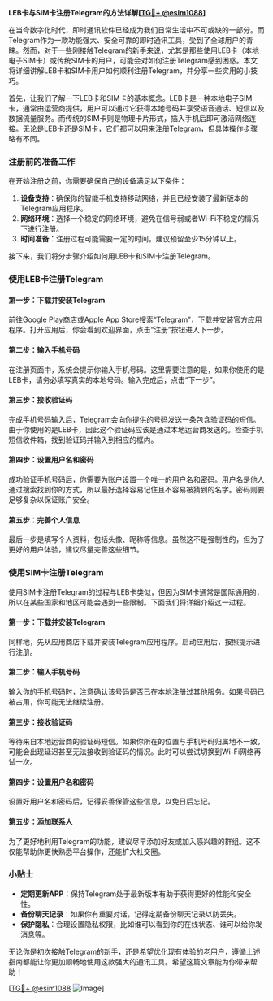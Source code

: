 **LEB卡与SIM卡注册Telegram的方法详解[[TG💪+ @esim1088](https://t.me/s/esim1088)]**

在当今数字化时代，即时通讯软件已经成为我们日常生活中不可或缺的一部分。而Telegram作为一款功能强大、安全可靠的即时通讯工具，受到了全球用户的青睐。然而，对于一些刚接触Telegram的新手来说，尤其是那些使用LEB卡（本地电子SIM卡）或传统SIM卡的用户，可能会对如何注册Telegram感到困惑。本文将详细讲解LEB卡和SIM卡用户如何顺利注册Telegram，并分享一些实用的小技巧。

首先，让我们了解一下LEB卡和SIM卡的基本概念。LEB卡是一种本地电子SIM卡，通常由运营商提供，用户可以通过它获得本地号码并享受语音通话、短信以及数据流量服务。而传统的SIM卡则是物理卡片形式，插入手机后即可激活网络连接。无论是LEB卡还是SIM卡，它们都可以用来注册Telegram，但具体操作步骤略有不同。

### 注册前的准备工作

在开始注册之前，你需要确保自己的设备满足以下条件：

1. **设备支持**：确保你的智能手机支持移动网络，并且已经安装了最新版本的Telegram应用程序。
2. **网络环境**：选择一个稳定的网络环境，避免在信号弱或者Wi-Fi不稳定的情况下进行注册。
3. **时间准备**：注册过程可能需要一定的时间，建议预留至少15分钟以上。

接下来，我们将分步骤介绍如何用LEB卡和SIM卡注册Telegram。

### 使用LEB卡注册Telegram

#### 第一步：下载并安装Telegram

前往Google Play商店或Apple App Store搜索“Telegram”，下载并安装官方应用程序。打开应用后，你会看到欢迎界面，点击“注册”按钮进入下一步。

#### 第二步：输入手机号码

在注册页面中，系统会提示你输入手机号码。这里需要注意的是，如果你使用的是LEB卡，请务必填写真实的本地号码。输入完成后，点击“下一步”。

#### 第三步：接收验证码

完成手机号码输入后，Telegram会向你提供的号码发送一条包含验证码的短信。由于你使用的是LEB卡，因此这个验证码应该是通过本地运营商发送的。检查手机短信收件箱，找到验证码并输入到相应的框内。

#### 第四步：设置用户名和密码

成功验证手机号码后，你需要为账户设置一个唯一的用户名和密码。用户名是他人通过搜索找到你的方式，所以最好选择容易记住且不容易被猜到的名字。密码则要足够复杂以保证账户安全。

#### 第五步：完善个人信息

最后一步是填写个人资料，包括头像、昵称等信息。虽然这不是强制性的，但为了更好的用户体验，建议尽量完善这些细节。

### 使用SIM卡注册Telegram

使用SIM卡注册Telegram的过程与LEB卡类似，但因为SIM卡通常是国际通用的，所以在某些国家和地区可能会遇到一些限制。下面我们将详细介绍这一过程。

#### 第一步：下载并安装Telegram

同样地，先从应用商店下载并安装Telegram应用程序。启动应用后，按照提示进行注册。

#### 第二步：输入手机号码

输入你的手机号码时，注意确认该号码是否已在本地注册过其他服务。如果号码已被占用，你可能无法继续注册。

#### 第三步：接收验证码

等待来自本地运营商的验证码短信。如果你所在的位置与手机号码归属地不一致，可能会出现延迟甚至无法接收到验证码的情况。此时可以尝试切换到Wi-Fi网络再试一次。

#### 第四步：设置用户名和密码

设置好用户名和密码后，记得妥善保管这些信息，以免日后忘记。

#### 第五步：添加联系人

为了更好地利用Telegram的功能，建议尽早添加好友或加入感兴趣的群组。这不仅能帮助你更快熟悉平台操作，还能扩大社交圈。

### 小贴士

- **定期更新APP**：保持Telegram处于最新版本有助于获得更好的性能和安全性。
- **备份聊天记录**：如果你有重要对话，记得定期备份聊天记录以防丢失。
- **保护隐私**：合理设置隐私权限，比如谁可以看到你的在线状态、谁可以给你发消息等。

无论你是初次接触Telegram的新手，还是希望优化现有体验的老用户，遵循上述指南都能让你更加顺畅地使用这款强大的通讯工具。希望这篇文章能为你带来帮助！

[[TG💪+ @esim1088](https://t.me/s/esim1088) ![Image](https://i.postimg.cc/4NQfJmqS/Snipaste-2025-05-13-00-14-12.png)]